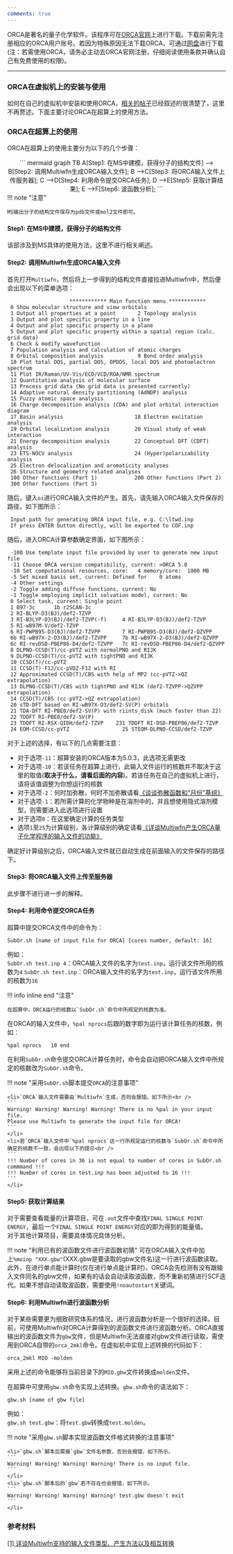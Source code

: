 ```yaml
---
comments: true
---
```


ORCA是著名的量子化学软件。该程序可在<a href='https://orcaforum.kofo.mpg.de/app.php/portal' target='_blank'>ORCA官网</a>上进行下载。下载前需先注册相应的ORCA用户账号。若因为特殊原因无法下载ORCA，可通过<a href='http://bbs.keinsci.com/thread-6392-1-1.html' target='_blank'>网盘</a>进行下载(注：若需使用ORCA，请务必主动去ORCA官网注册，仔细阅读使用条款并确认自己有免费使用的权限)。

---

### ORCA在虚拟机上的安装与使用

如何在自己的虚拟机中安装和使用ORCA，<a href='http://sobereva.com/451' target='_blank'>相关的帖子</a>已经叙述的很清楚了，这里不再赘述。下面主要讨论ORCA在超算上的使用方法。

### ORCA在超算上的使用

ORCA在超算上的使用主要分为以下的几个步骤：
<div style='text-align:center'>
``` mermaid
graph TB
  A[Step1: 在MS中建模，获得分子的结构文件] --> B[Step2: 调用Multiwfn生成ORCA输入文件];
  B -->C[Step3: 将ORCA输入文件上传服务器];
  C -->D[Step4: 利用命令提交ORCA任务];
  D -->E[Step5: 获取计算结果];
  E -->F[Step6: 波函数分析];
```
</div>
!!! note "注意"

    MS输出分子的结构文件保存为pdb文件或mol2文件即可。

#### Step1: 在MS中建模，获得分子的结构文件
该部涉及到MS具体的使用方法，这里不进行相关阐述。

#### Step2: 调用Multiwfn生成ORCA输入文件
首先打开`Multiwfn`，然后将上一步得到的结构文件直接拉进Multiwfn中，然后便会出现以下的菜单选项：
``` title="Multiwfn主菜单"
                    ************ Main function menu ************
 0 Show molecular structure and view orbitals
 1 Output all properties at a point       2 Topology analysis
 3 Output and plot specific property in a line
 4 Output and plot specific property in a plane
 5 Output and plot specific property within a spatial region (calc. grid data)
 6 Check & modify wavefunction
 7 Population analysis and calculation of atomic charges
 8 Orbital composition analysis           9 Bond order analysis
 10 Plot total DOS, partial DOS, OPDOS, local DOS and photoelectron spectrum
 11 Plot IR/Raman/UV-Vis/ECD/VCD/ROA/NMR spectrum
 12 Quantitative analysis of molecular surface
 13 Process grid data (No grid data is presented currently)
 14 Adaptive natural density partitioning (AdNDP) analysis
 15 Fuzzy atomic space analysis
 16 Charge decomposition analysis (CDA) and plot orbital interaction diagram
 17 Basin analysis                       18 Electron excitation analysis
 19 Orbital localization analysis        20 Visual study of weak interaction
 21 Energy decomposition analysis        22 Conceptual DFT (CDFT) analysis
 23 ETS-NOCV analysis                    24 (Hyper)polarizability analysis
 25 Electron delocalization and aromaticity analyses
 26 Structure and geometry related analyses
 100 Other functions (Part 1)            200 Other functions (Part 2)
 300 Other functions (Part 3)
```
随后，键入`oi`进行ORCA输入文件的产生。首先，请先输入ORCA输入文件保存的路径，如下图所示：
```
 Input path for generating ORCA input file, e.g. C:\ltwd.inp
 If press ENTER button directly, will be exported to COF.inp
```
随后，进入ORCA计算参数确定界面，如下图所示：
``` title="ORCA输入文件相关选项"
 -100 Use template input file provided by user to generate new input file
 -11 Choose ORCA version compatibility, current: >ORCA 5.0
 -10 Set computational resources, core:   4 memory/core:  1000 MB
 -5 Set mixed basis set, current: Defined for    0 atoms
 -4 Other settings
 -2 Toggle adding diffuse functions, current: No
 -1 Toggle employing implicit solvation model, current: No
 0 Select task, current: Single point
 1 B97-3c      1b r2SCAN-3c
 2 RI-BLYP-D3(BJ)/def2-TZVP
 3 RI-B3LYP-D3(BJ)/def2-TZVP(-f)     4 RI-B3LYP-D3(BJ)/def2-TZVP
 5 RI-wB97M-V/def2-TZVP
 6 RI-PWPB95-D3(BJ)/def2-TZVPP       7 RI-PWPB95-D3(BJ)/def2-QZVPP
 6b RI-wB97X-2-D3(BJ)/def2-TZVPP     7b RI-wB97X-2-D3(BJ)/def2-QZVPP
 6c RI-revDSD-PBEP86-D4/def2-TZVPP   7c RI-revDSD-PBEP86-D4/def2-QZVPP
 8 DLPNO-CCSD(T)/cc-pVTZ with normalPNO and RIJK
 9 DLPNO-CCSD(T)/cc-pVTZ with tightPNO and RIJK
 10 CCSD(T)/cc-pVTZ
 11 CCSD(T)-F12/cc-pVDZ-F12 with RI
 12 Approximated CCSD(T)/CBS with help of MP2 (cc-pVTZ->QZ extrapolation)
 13 DLPNO-CCSD(T)/CBS with tightPNO and RIJK (def2-TZVPP->QZVPP extrapolation)
 14 CCSD(T)/CBS (cc-pVTZ->QZ extrapolation)
 20 sTD-DFT based on RI-wB97X-D3/def2-SV(P) orbitals
 21 TDA-DFT RI-PBE0/def2-SV(P) with riints_disk (much faster than 22)
 22 TDDFT RI-PBE0/def2-SV(P)
 23 TDDFT RI-RSX-QIDH/def2-TZVP    231 TDDFT RI-DSD-PBEP86/def2-TZVP
 24 EOM-CCSD/cc-pVTZ                 25 STEOM-DLPNO-CCSD/def2-TZVP
```
对于上述的选择，有以下的几点需要注意：

* 对于选项`-11`：超算安装的ORCA版本为5.0.3，此选项无需更改
* 对于选项`-10`：若该任务在超算上进行，此输入文件运行的核数并不取决于这里的取值(**取决于什么，请看后面的内容**)。若该任务在自己的虚拟机上进行，请将该值调整为你想运行的核数
* 对于选项`-2`：何时加弥散，何时不加弥散请看<a href='http://sobereva.com/119' target='_blank'>《谈谈弥散函数和“月份”基组》</a>
* 对于选项`-1`：若所需计算的化学物种是在溶剂中的，并且想使用隐式溶剂模型，则需要进入此选项进行设置
* 对于选项`0`：在这里确定计算的任务类型
* 选项`1`至`25`为计算级别，各计算级别的确定请看<a href='http://sobereva.com/490' target='_blank'>《详谈Multiwfn产生ORCA量子化学程序的输入文件的功能》</a>
  
确定好计算级别之后，ORCA输入文件就已自动生成在前面输入的文件保存的路径下。

#### Step3: 将ORCA输入文件上传至服务器
此步骤不进行进一步的解释。

#### Step4: 利用命令提交ORCA任务
超算中提交ORCA文件中的命令为：
``` title='提交ORCA任务的命令' 
SubOr.sh [name of input file for ORCA] [cores number, default: 16]
```
例如：<br />
`SubOr.sh test.inp 4`：ORCA输入文件的名字为`test.inp`，运行该文件所用的核数为`4`
`SubOr.sh test.inp`：ORCA输入文件的名字为`test.inp`，运行该文件所用的核数为`16`

!!! info inline end "注意"

    在超算中，ORCA运行的核数以`SubOr.sh`命令中所规定的核数为准。

在ORCA的输入文件中，`%pal nprocs`后跟的数字即为运行该计算任务的核数，例如：
```
%pal nprocs   10 end
```
在利用`SubOr.sh`命令提交ORCA计算任务时，命令会自动把ORCA输入文件中所规定的核数改为`SubOr.sh`命令。

!!! note "采用`SubOr.sh`脚本提交`ORCA`的注意事项"

    <li>`ORCA`输入文件需要由`Multiwfn`生成，否则会报错。如下所示<br />
    ```
    Warning! Warning! Warning! Warning! There is no %pal in your input file.
    Please use Multiwfn to generate the input file for ORCA!
    ```
    </li>
    <li>若`ORCA`输入文件中`%pal nprocs`这一行所规定运行的核数与`SubOr.sh`命令中所确定的核数不一致，会出现以下的提示<br />
    ```
    !!! Number of cores in 36 is not equal to number of cores in SubOr.sh commmand !!!
    !!! Number of cores in test.inp has been adjusted to 16 !!!
    ```
    </li>


#### Step5: 获取计算结果
对于需要查看能量的计算项目，可在`.out`文件中查找`FINAL SINGLE POINT ENERGY`，最后一个`FINAL SINGLE POINT ENERGY`对应的即为得到的能量值。</br>
对于其他计算项目，需要具体情况具体分析。

!!! note "利用已有的波函数文件进行波函数初猜"
    可在ORCA输入文件中加上`%moinp "XXX.gbw"`(XXX.gbw是要读取的gbw文件名)这一行进行波函数读取。此外，在进行单点能计算时(仅在进行单点能计算时)，ORCA会先检测有没有跟输入文件同名的gbw文件，如果有的话会自动读取波函数，而不重新初猜进行SCF迭代。如果不想自动读取波函数，需要使用`!noautostart`关键词。


#### Step6: 利用Multiwfn进行波函数分析
对于某些需要更为细致研究体系的情况，进行波函数分析是一个很好的选择。目前，可使用Multiwfn对ORCA计算得到的波函数文件进行波函数分析。ORCA直接输出的波函数文件为`gbw`文件，但是Multiwfn无法直接对gbw文件进行读取，需使用到ORCA自带的`orca_2mkl`命令。在虚拟机中实现上述转换的代码如下：
```
orca_2mkl MIO -molden
```
采用上述的命令能够将当前目录下的`MIO.gbw`文件转换成`molden`文件。

在超算中可使用`gbw.sh`命令实现上述转换。`gbw.sh`命令的语法如下：
``` title="将gbw文件转换成molden文件的命令"
gbw.sh [name of gbw file]
```
例如：</br>
`gbw.sh test.gbw`：将`test.gbw`转换成`test.molden`。

!!! note "采用`gbw.sh`脚本实现波函数文件格式转换的注意事项"

    <li>`gbw.sh`脚本后需接`gbw`文件名参数，否则会报错，如下所示。
    ```
    Warning! Warning! Warning! Warning! There is no input file.
    ```
    </li>
    <li>`gbw.sh`脚本后的`gbw`若不存在也会报错，如下所示。
    ```
    Warning! Warning! Warning! Warning! test.gbw doesn't exit
    ```
    </li>
### 参考材料

<div title='http://sobereva.com/379'><a href='http://sobereva.com/379' target='_blank'>[1] 详谈Multiwfn支持的输入文件类型、产生方法以及相互转换</a></div>